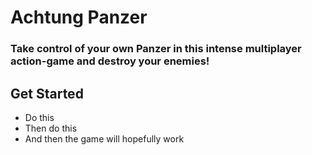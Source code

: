 # Achtung Panzer #

### Take control of your own Panzer in this intense multiplayer action-game and destroy your enemies! ###


## Get Started ##
* Do this
* Then do this
* And then the game will hopefully work